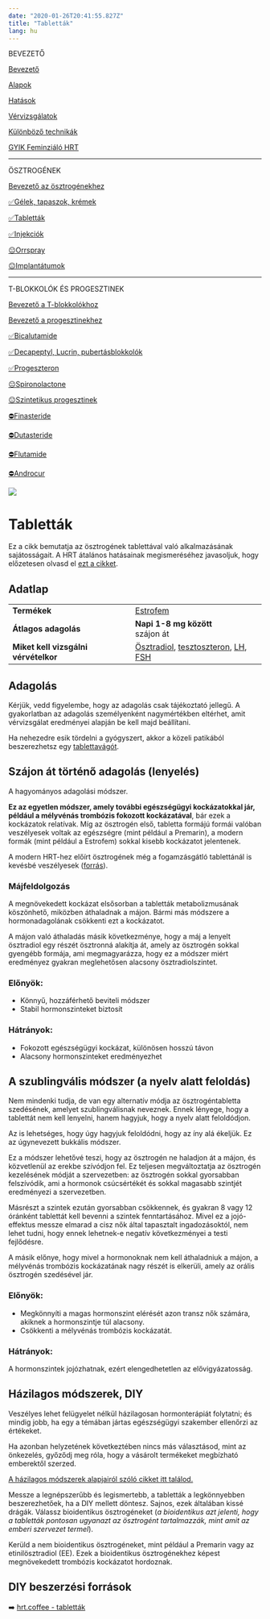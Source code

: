```yaml
---
date: "2020-01-26T20:41:55.827Z"
title: "Tabletták"
lang: hu
---
```


<div class="floating-columns">

<div class="floating-bar">

BEVEZETŐ

[Bevezető](/#/entry?id=feminizalo-hormonterapia)

[Alapok](/#/entry?id=feminizalo-hormonterapia-alapok)

[Hatások](/#/entry?id=feminizalo-hormonterapia-hatasok)

[Vérvizsgálatok](/#/entry?id=feminizalo-hormonterapia-vervizsgalatok)

[Különböző technikák](/#/entry?id=feminizalo-hormonterapia-technikak)

[GYIK Feminziáló HRT](/#/entry?id=feminizalo-hormonterapia-gyik)

<hr />

ÖSZTROGÉNEK

[Bevezető az ösztrogénekhez](/#/entry?id=osztrogenek)

[✅Gélek, tapaszok, krémek](/#/entry?id=feminizalo-gelek-tapaszok-kremek)

[✅Tabletták](/#/entry?id=feminizalo-tablettak)

[✅Injekciók](/#/entry?id=feminizalo-injekciok)

[😐Orrspray](/#/entry?id=orrspray)

[😐Implantátumok](/#/entry?id=implantatumok)

<hr />

T-BLOKKOLÓK ÉS PROGESZTINEK

[Bevezető a T-blokkolókhoz](/#/entry?id=t-blokkolok)

[Bevezető a progesztinekhez](/#/entry?id=progesztinek)

[✅Bicalutamide](/#/entry?id=bicalutamide)

[✅Decapeptyl, Lucrin, pubertásblokkolók](/#/entry?id=decapeptyl)

[✅Progeszteron](/#/entry?id=progeszteron)

[😐Spironolactone](/#/entry?id=spironolactone)

[😐Szintetikus progesztinek](/#/entry?id=szintetikus-progesztinek)

[⛔Finasteride](/#/entry?id=finasteride)

[⛔Dutasteride](/#/entry?id=dutasteride)

[⛔Flutamide](/#/entry?id=flutamide)

[⛔Androcur](/#/entry?id=androcur)

</div>

<div class="wiki-content">

<div class="header-image"><img src="assets/images/undraw_medical_care.svg" /></div>

# Tabletták

<div class="infobox info">

Ez a cikk bemutatja az ösztrogének tablettával való alkalmazásának sajátosságait. A HRT átalános hatásainak megismeréséhez javasoljuk, hogy előzetesen olvasd el [ezt a cikket](/#/entry?id=feminizalo-hormonterapia-hatasok).

</div>


## Adatlap

<table>
    <tbody>
        <tr>
            <td><b>Termékek</b></td>
            <td>
                <a href="https://www.hazipatika.com/gyogyszerkereso/termek/estrofem_2_mg_filmtabletta/592">Estrofem</a>
            </td>
        </tr>
        <tr>
            <td><b>Átlagos adagolás</b></td>
            <td><b>Napi 1-8 mg között</b><br />szájon át</td>
        </tr>
        <tr>
            <td><b>Miket kell vizsgálni vérvételkor</b></td>
            <td>
                <a href="https://hu.wikipedia.org/wiki/%C3%96sztradiol">Ösztradiol</a>,
                <a href="https://hu.wikipedia.org/wiki/Tesztoszteron">tesztoszteron</a>,
                <a href="https://hu.wikipedia.org/wiki/Luteiniz%C3%A1l%C3%B3_hormon">LH</a>,
                <a href="https://hu.wikipedia.org/wiki/Follikuluszstimul%C3%A1l%C3%B3_hormon">FSH</a>
            </td>
        </tr>
    </tbody>
</table>

## Adagolás

Kérjük, vedd figyelembe, hogy az adagolás csak tájékoztató jellegű. A gyakorlatban az adagolás személyenként nagymértékben eltérhet, amit vérvizsgálat eredményei alapján be kell majd beállítani.

Ha nehezedre esik tördelni a gyógyszert, akkor a közeli patikából beszerezhetsz egy [tablettavágót](https://benu.hu/shop/tablettavago-wolf-1x).

## Szájon át történő adagolás (lenyelés)

A hagyományos adagolási módszer.

**Ez az egyetlen módszer, amely további egészségügyi kockázatokkal jár, például a mélyvénás trombózis fokozott kockázatával**, bár ezek a kockázatok relatívak. Míg az ösztrogén első, tabletta formájú formái valóban veszélyesek voltak az egészségre (mint például a Premarin), a modern formák (mint például a Estrofem) sokkal kisebb kockázatot jelentenek.

A modern HRT-hez előírt ösztrogének még a fogamzásgátló tablettánál is kevésbé veszélyesek ([forrás](https://en.wikipedia.org/wiki/Template:Risk_of_venous_thromboembolism_with_hormone_therapy_and_birth_control_pills_(QResearch/CPRD))).

### Májfeldolgozás

A megnövekedett kockázat elsősorban a tabletták metabolizmusának köszönhető, miközben áthaladnak a májon. Bármi más módszere a hormonadagolának csökkenti ezt a kockázatot.

A májon való áthaladás másik következménye, hogy a máj a lenyelt ösztradiol egy részét ösztronná alakítja át, amely az ösztrogén sokkal gyengébb formája, ami megmagyarázza, hogy ez a módszer miért eredményez gyakran meglehetősen alacsony ösztradiolszintet.

### Előnyök:

* Könnyű, hozzáférhető beviteli módszer
* Stabil hormonszinteket biztosít

### Hátrányok:

* Fokozott egészségügyi kockázat, különösen hosszú távon
* Alacsony hormonszinteket eredményezhet

## A szublingvális módszer (a nyelv alatt feloldás)

Nem mindenki tudja, de van egy alternatív módja az ösztrogéntabletta szedésének, amelyet szublingválisnak neveznek. Ennek lényege, hogy a tablettát nem kell lenyelni, hanem hagyjuk, hogy a nyelv alatt feloldódjon.

Az is lehetséges, hogy úgy hagyjuk feloldódni, hogy az íny alá ékeljük. Ez az úgynevezett bukkális módszer.

Ez a módszer lehetővé teszi, hogy az ösztrogén ne haladjon át a májon, és közvetlenül az erekbe szívódjon fel. Ez teljesen megváltoztatja az ösztrogén kezelésének módját a szervezetben: az ösztrogén sokkal gyorsabban felszívódik, ami a hormonok csúcsértékét és sokkal magasabb szintjét eredményezi a szervezetben.

Másrészt a szintek ezután gyorsabban csökkennek, és gyakran 8 vagy 12 óránként tablettát kell bevenni a szintek fenntartásához. Mivel ez a jojó-effektus messze elmarad a cisz nők által tapasztalt ingadozásoktól, nem lehet tudni, hogy ennek lehetnek-e negatív következményei a testi fejlődésre.

A másik előnye, hogy mivel a hormonoknak nem kell áthaladniuk a májon, a mélyvénás trombózis kockázatának nagy részét is elkerüli, amely az orális ösztrogén szedésével jár.

### Előnyök:

* Megkönnyíti a magas hormonszint elérését azon transz nők számára, akiknek a hormonszintje túl alacsony.
* Csökkenti a mélyvénás trombózis kockázatát.

### Hátrányok:

A hormonszintek jojózhatnak, ezért elengedhetetlen az elővigyázatosság.

## Házilagos módszerek, DIY

<div class="infobox warning">
    
Veszélyes lehet felügyelet nélkül házilagosan hormonterápiát folytatni; és mindig jobb, ha egy a témában jártas egészségügyi szakember ellenőrzi az értékeket.

Ha azonban helyzetének következtében nincs más választásod, mint az önkezelés, győződj meg róla, hogy a vásárolt termékeket megbízható emberektől szerzed.

[A házilagos módszerek alapjairól szóló cikket itt találod.](/#/entry?id=hormonterapia-hazilagos-modszerek)

</div>

Messze a legnépszerűbb és legismertebb, a tabletták a legkönnyebben beszerezhetőek, ha a DIY mellett döntesz. Sajnos, ezek általában kissé drágák. Válassz bioidentikus ösztrogéneket (*a bioidentikus azt jelenti, hogy a tabletták pontosan ugyanazt az ösztrogént tartalmazzák, mint amit az emberi szervezet termel*).

Kerüld a nem bioidentikus ösztrogéneket, mint például a Premarin vagy az etinilösztradiol (EE). Ezek a bioidentikus ösztrogénekhez képest megnövekedett trombózis kockázatot hordoznak.

## DIY beszerzési források

➡️ [hrt.coffee - tabletták](https://hrt.coffee/pills/)

</div>
